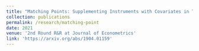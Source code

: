 ```yaml
---
title: "Matching Points: Supplementing Instruments with Covariates in Triangular Models."
collection: publications
permalink: /research/matching-point
date: 2021
venue: '2nd Round R&R at Journal of Econometrics'
link: 'https://arxiv.org/abs/1904.01159'
---
```

